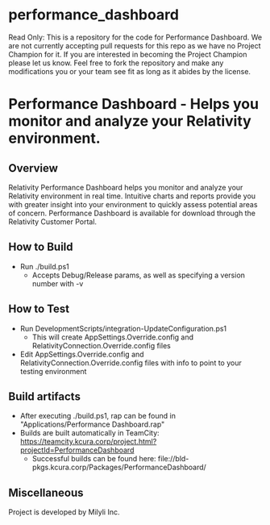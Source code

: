 # performance_dashboard
Read Only:  This is a repository for the code for Performance Dashboard.  We are not currently accepting pull requests for this repo as we have no Project Champion for it.  If you are interested in becoming the Project Champion please let us know.  Feel free to fork the repository and make any modifications you or your team see fit as long as it abides by the license.

# Performance Dashboard - Helps you monitor and analyze your Relativity environment.
 
## Overview
 
Relativity Performance Dashboard helps you monitor and analyze your Relativity environment in real time. Intuitive charts and reports provide you with greater insight into your environment to quickly assess potential areas of concern. Performance Dashboard is available for download through the Relativity Customer Portal.
 
## How to Build
 
 * Run ./build.ps1
	* Accepts Debug/Release params, as well as specifying a version number with -v
 
## How to Test
 
 * Run DevelopmentScripts/integration-UpdateConfiguration.ps1
	* This will create AppSettings.Override.config and RelativityConnection.Override.config files
 * Edit AppSettings.Override.config and RelativityConnection.Override.config files with info to point to your testing environment
 
## Build artifacts
 
 * After executing ./build.ps1, rap can be found in "Applications/Performance Dashboard.rap"
 * Builds are built automatically in TeamCity: https://teamcity.kcura.corp/project.html?projectId=PerformanceDashboard
	* Successful builds can be found here: file://bld-pkgs.kcura.corp/Packages/PerformanceDashboard/
 
## Miscellaneous
 
Project is developed by Milyli Inc.